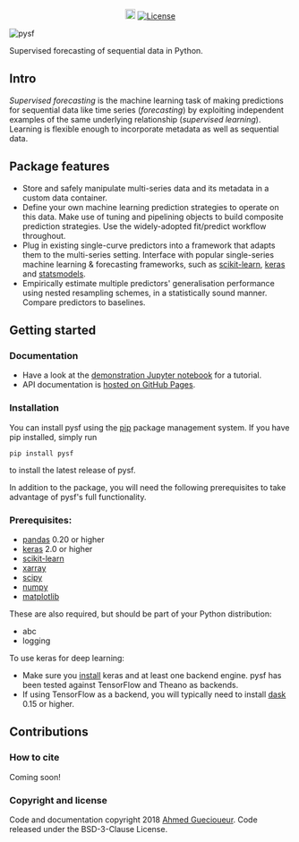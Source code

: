 <p align="center">
  <a href="https://badge.fury.io/py/pysf"><img src="https://badge.fury.io/py/pysf.svg" alt="pysf version" height="18"></a>
  <a href="https://opensource.org/licenses/BSD-3-Clause"><img src="https://img.shields.io/badge/License-BSD%203--Clause-blue.svg" alt="License"></a>
</p>

![pysf](https://github.com/alan-turing-institute/pysf/raw/master/docs/_static/logo.png)

Supervised forecasting of sequential data in Python.

## Intro

_Supervised forecasting_ is the machine learning task of making predictions for sequential data like time series (_forecasting_) by exploiting independent examples of the same underlying relationship (_supervised learning_). Learning is flexible enough to incorporate metadata as well as sequential data.

## Package features

* Store and safely manipulate multi-series data and its metadata in a custom data container.
* Define your own machine learning prediction strategies to operate on this data. Make use of tuning and pipelining objects to build composite prediction strategies. Use the widely-adopted fit/predict workflow throughout.
* Plug in existing single-curve predictors into a framework that adapts them to the multi-series setting. Interface with popular single-series machine learning & forecasting frameworks, such as [scikit-learn](https://scikit-learn.org/stable/), [keras](https://keras.io/) and [statsmodels](https://www.statsmodels.org/stable/index.html). 
* Empirically estimate multiple predictors' generalisation performance using nested resampling schemes, in a statistically sound manner. Compare predictors to baselines.


## Getting started

### Documentation

* Have a look at the [demonstration Jupyter notebook](examples/Walkthrough.ipynb) for a tutorial.
* API documentation is [hosted on GitHub Pages](https://alan-turing-institute.github.io/pysf).

### Installation

You can install pysf using the [pip](https://pypi.org/project/pysf/) package management system. If you have pip installed, simply run
```
pip install pysf
```
to install the latest release of pysf.

In addition to the package, you will need the following prerequisites to take advantage of pysf's full functionality.

### Prerequisites:

* [pandas](https://pandas.pydata.org/pandas-docs/stable/install.html) 0.20 or higher
* [keras](https://keras.io/#installation) 2.0 or higher
* [scikit-learn](https://scikit-learn.org/stable/install.html)
* [xarray](http://xarray.pydata.org/en/stable/installing.html)
* [scipy](https://scipy.org/install.html)
* [numpy](https://scipy.org/install.html)
* [matplotlib](https://matplotlib.org/users/installing.html)

These are also required, but should be part of your Python distribution:
* abc
* logging

To use keras for deep learning:
* Make sure you [install](https://keras.io/#installation) keras and at least one backend engine. pysf has been tested against TensorFlow and Theano as backends. 
* If using TensorFlow as a backend, you will typically need to install [dask](http://docs.dask.org/en/latest/install.html) 0.15 or higher.

## Contributions

### How to cite

Coming soon!

### Copyright and license

Code and documentation copyright 2018 [Ahmed Guecioueur](https://www.ahmedgc.com). Code released under the BSD-3-Clause License. 